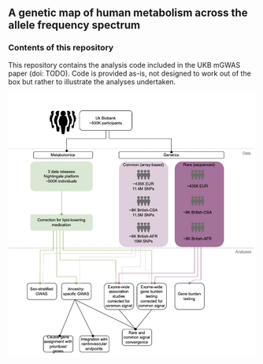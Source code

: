 ## A genetic map of human metabolism across the allele frequency spectrum

### Contents of this repository
This repository contains the analysis code included in the UKB mGWAS paper (doi: TODO). Code is provided as-is, not designed to work out of the box but rather to illustrate the analyses undertaken.

![study overview](overview.png)
